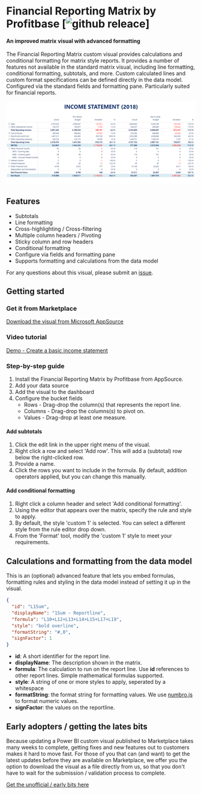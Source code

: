 # Financial Reporting Matrix by Profitbase [![github releace](https://img.shields.io/github/release/Profitbase/PowerBI-visuals-FinancialReportingMatrix.svg)]

#### An improved matrix visual with advanced formatting

The Financial Reporting Matrix custom visual provides calculations and conditional formatting for matrix style reports. It provides a number of features not available in the standard matrix visual, including line formatting, conditional formatting, subtotals, and more. Custom calculated lines and custom format specifications can be defined directly in the data model. Configured via the standard fields and formatting pane. Particularly suited for financial reports.

![Income Statement](assets/Demo_Screenshot.PNG)

## Features

- Subtotals
- Line formatting
- Cross-highlighting / Cross-filtering
- Multiple column headers / Pivoting
- Sticky column and row headers
- Conditional formatting
- Configure via fields and formatting pane
- Supports formatting and calculations from the data model

For any questions about this visual, please submit an [issue](https://github.com/Profitbase/PowerBI-visuals-FinancialReportingMatrix/issues).

## Getting started

### Get it from Marketplace

[Download the visual from Microsoft AppSource](https://appsource.microsoft.com/en-us/product/power-bi-visuals/WA200000642?tab=Overview)

### Video tutorial

[Demo - Create a basic income statement](https://youtu.be/MfbrkhQKSL4)

### Step-by-step guide

1. Install the Financial Reporting Matrix by Profitbase from AppSource.
2. Add your data source
3. Add the visual to the dashboard
4. Configure the bucket fields
   - Rows - Drag-drop the column(s) that represents the report line.
   - Columns - Drag-drop the columns(s) to pivot on.
   - Values - Drag-drop at least one measure.

#### Add subtotals

1. Click the edit link in the upper right menu of the visual.
2. Right click a row and select 'Add row'. This will add a (subtotal) row below the right-clicked row.
3. Provide a name.
4. Click the rows you want to include in the formula. By default, addition operators applied, but you can change this manually.

#### Add conditional formatting

1. Right click a column header and select 'Add conditional formatting'.
2. Using the editor that appears over the matrix, specify the rule and style to apply.
3. By default, the style 'custom 1' is selected. You can select a different style from the rule editor drop down.
4. From the 'Format' tool, modify the 'custom 1' style to meet your requirements.

## Calculations and formatting from the data model

This is an (optional) advanced feature that lets you embed formulas, formatting rules and styling in the data model instead of setting it up in the visual.

```json
{
  "id": "L1Sum",
  "displayName": "1Sum - Reportline",
  "formula": "L10+L12+L13+L14+L15+L17+L19",
  "style": "bold overline",
  "formatString": "#,0",
  "signFactor": 1
}
```

- **id**: A short identifier for the report line.
- **displayName**: The description shown in the matrix.
- **formula**: The calculation to run on the report line. Use **id** references to other report lines. Simple mathematical formulas supported.
- **style**: A string of one or more styles to apply, seperated by a whitespace
- **formatString**: the format string for formatting values. We use [numbro.js](https://numbrojs.com/) to format numeric values.
- **signFactor**: the values on the reportline.

## Early adopters / getting the lates bits

Because updating a Power BI custom visual published to Marketplace takes many weeks to complete, getting fixes and new features out to customers makes it hard to move fast. For those of you that can (and want) to get the latest updates before they are available on Marketplace, we offer you the option to download the visual as a file directly from us, so that you don't have to wait for the submission / validation process to complete.

[Get the unofficial / early bits here](https://github.com/Profitbase/PowerBI-visuals-FinancialReportingMatrix/tree/master/downloads)
